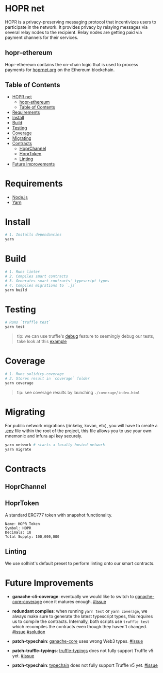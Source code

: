 # HOPR net

HOPR is a privacy-preserving messaging protocol that incentivizes users to participate in the network. It provides privacy by relaying messages via several relay nodes to the recipient. Relay nodes are getting paid via payment channels for their services.

## hopr-ethereum

Hopr-ethereum contains the on-chain logic that is used to process payments for [hoprnet.org](https://hoprnet.org) on the Ethereum blockchain.

## Table of Contents

- [HOPR net](#hopr-net)
  - [hopr-ethereum](#hopr-ethereum)
  - [Table of Contents](#table-of-contents)
- [Requirements](#requirements)
- [Install](#install)
- [Build](#build)
- [Testing](#testing)
- [Coverage](#coverage)
- [Migrating](#migrating)
- [Contracts](#contracts)
  - [HoprChannel](#hoprchannel)
  - [HoprToken](#hoprtoken)
  - [Linting](#linting)
- [Future Improvements](#future-improvements)

# Requirements

- [Node.js](https://nodejs.org)
- [Yarn](https://yarnpkg.com)

# Install

```bash
# 1. Installs dependancies
yarn
```

# Build

```bash
# 1. Runs linter
# 2. Compiles smart contracts
# 3. Generates smart contracts' typescript types
# 4. Compiles migrations to `.js`
yarn build
```

# Testing

```bash
# Runs `truffle test`
yarn test
```

> tip: we can use truffle's [debug](https://www.trufflesuite.com/docs/truffle/getting-started/debugging-your-contracts#debugging-your-contracts) feature to seemingly debug our tests, take look at this [example](./examples/test/DebugExample.test.ts)

# Coverage

```bash
# 1. Runs solidity-coverage
# 2. Stores result in `coverage` folder
yarn coverage
```

> tip: see coverage results by launching `./coverage/index.html`

# Migrating

For public network migrations (rinkeby, kovan, etc), you will have to create a [.env](./.env.example) file within the root of the project, this file allows you to use your own mnemonic and infura api key securely.

```bash
yarn network # starts a locally hosted network
yarn migrate
```

# Contracts

## HoprChannel

## HoprToken

A standard ERC777 token with snapshot functionality.

```
Name: HOPR Token
Symbol: HOPR
Decimals: 18
Total Supply: 100,000,000
```

## Linting

We use solhint's default preset to perform linting onto our smart contracts.

# Future Improvements

- **ganache-cli-coverage**: eventually we would like to switch to [ganache-core-coverage](https://github.com/OpenZeppelin/ganache-core-coverage) once it matures enough. [#issue](https://forum.openzeppelin.com/t/how-is-solidity-coverage-integrated-into-openzeppelin/1323/3)

- **redundant compiles**: when running `yarn test` or `yarn coverage`, we always make sure to generate the latest typescript types, this requires us to compile the contracts. Internally, both scripts use `truffle test` which recompiles the contracts even though they haven't changed. [#issue](https://github.com/trufflesuite/truffle/issues/469) [#solution](https://github.com/trufflesuite/truffle/issues/2661)

- **patch-typechain**: [ganache-core](https://github.com/trufflesuite/ganache-core) uses wrong Web3 types. [#issue](https://github.com/trufflesuite/ganache-core/issues/465)

- **patch-truffle-typings**: [truffle-typings](https://github.com/ethereum-ts/truffle-typings) does not fully support Truffle v5 yet. [#issue](https://github.com/ethereum-ts/truffle-typings/pull/13#issuecomment-550325019)

- **patch-typechain**: [typechain](https://github.com/ethereum-ts/TypeChain) does not fully support Truffle v5 yet. [#issue](https://github.com/ethereum-ts/TypeChain/issues/193)

